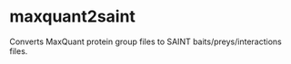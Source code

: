 maxquant2saint
=================

Converts MaxQuant protein group files to SAINT baits/preys/interactions files.
